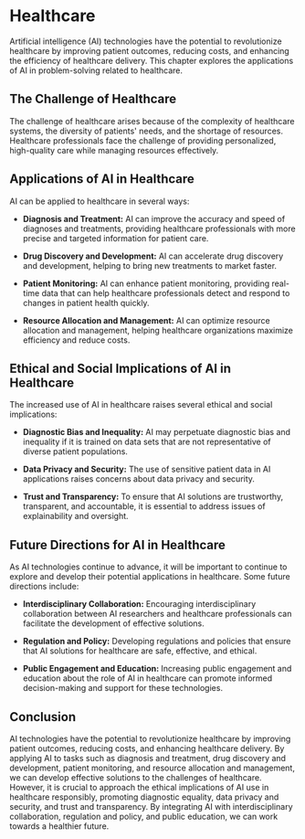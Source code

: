 Healthcare
============================================================

Artificial intelligence (AI) technologies have the potential to revolutionize healthcare by improving patient outcomes, reducing costs, and enhancing the efficiency of healthcare delivery. This chapter explores the applications of AI in problem-solving related to healthcare.

The Challenge of Healthcare
---------------------------

The challenge of healthcare arises because of the complexity of healthcare systems, the diversity of patients' needs, and the shortage of resources. Healthcare professionals face the challenge of providing personalized, high-quality care while managing resources effectively.

Applications of AI in Healthcare
--------------------------------

AI can be applied to healthcare in several ways:

* **Diagnosis and Treatment:** AI can improve the accuracy and speed of diagnoses and treatments, providing healthcare professionals with more precise and targeted information for patient care.

* **Drug Discovery and Development:** AI can accelerate drug discovery and development, helping to bring new treatments to market faster.

* **Patient Monitoring:** AI can enhance patient monitoring, providing real-time data that can help healthcare professionals detect and respond to changes in patient health quickly.

* **Resource Allocation and Management:** AI can optimize resource allocation and management, helping healthcare organizations maximize efficiency and reduce costs.

Ethical and Social Implications of AI in Healthcare
---------------------------------------------------

The increased use of AI in healthcare raises several ethical and social implications:

* **Diagnostic Bias and Inequality:** AI may perpetuate diagnostic bias and inequality if it is trained on data sets that are not representative of diverse patient populations.

* **Data Privacy and Security:** The use of sensitive patient data in AI applications raises concerns about data privacy and security.

* **Trust and Transparency:** To ensure that AI solutions are trustworthy, transparent, and accountable, it is essential to address issues of explainability and oversight.

Future Directions for AI in Healthcare
--------------------------------------

As AI technologies continue to advance, it will be important to continue to explore and develop their potential applications in healthcare. Some future directions include:

* **Interdisciplinary Collaboration:** Encouraging interdisciplinary collaboration between AI researchers and healthcare professionals can facilitate the development of effective solutions.

* **Regulation and Policy:** Developing regulations and policies that ensure that AI solutions for healthcare are safe, effective, and ethical.

* **Public Engagement and Education:** Increasing public engagement and education about the role of AI in healthcare can promote informed decision-making and support for these technologies.

Conclusion
----------

AI technologies have the potential to revolutionize healthcare by improving patient outcomes, reducing costs, and enhancing healthcare delivery. By applying AI to tasks such as diagnosis and treatment, drug discovery and development, patient monitoring, and resource allocation and management, we can develop effective solutions to the challenges of healthcare. However, it is crucial to approach the ethical implications of AI use in healthcare responsibly, promoting diagnostic equality, data privacy and security, and trust and transparency. By integrating AI with interdisciplinary collaboration, regulation and policy, and public education, we can work towards a healthier future.
